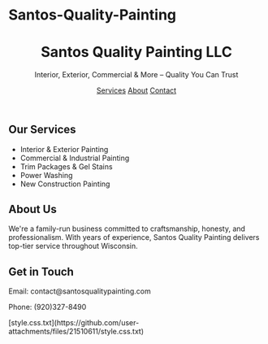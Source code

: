 # Santos-Quality-Painting<!DOCTYPE html>
<html lang="en">
<head>
  <meta charset="UTF-8" />
  <meta name="viewport" content="width=device-width, initial-scale=1.0" />
  <title>Santos Quality Painting LLC</title>
  <link rel="stylesheet" href="style.css" />
</head>
<body>
  <header>
    <h1>Santos Quality Painting LLC</h1>
    <p>Interior, Exterior, Commercial & More – Quality You Can Trust</p>
    <nav>
      <a href="#services">Services</a>
      <a href="#about">About</a>
      <a href="#contact">Contact</a>
    </nav>
  </header>

  <section id="services">
    <h2>Our Services</h2>
    <ul>
      <li>Interior & Exterior Painting</li>
      <li>Commercial & Industrial Painting</li>
      <li>Trim Packages & Gel Stains</li>
      <li>Power Washing</li>
      <li>New Construction Painting</li>
    </ul>
  </section>

  <section id="about">
    <h2>About Us</h2>
    <p>We're a family-run business committed to craftsmanship, honesty, and professionalism. With years of experience, Santos Quality Painting delivers top-tier service throughout Wisconsin.</p>
  </section>

  <section id="contact">
    <h2>Get in Touch</h2>
    <p>Email: contact@santosqualitypainting.com</p>
    <p>Phone: (920)327-8490</p>
  </section>

  <footer>
[style.css.txt](https://github.com/user-attachments/files/21510611/style.css.txt)
